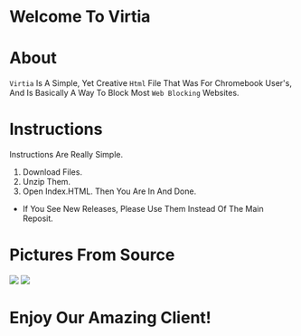 # Welcome To Virtia


# About
`Virtia` Is A Simple, Yet Creative `Html` File That Was For Chromebook User's, And Is 
Basically A Way To Block Most `Web Blocking` Websites.

# Instructions
Instructions Are Really Simple.
1. Download Files.
2. Unzip Them.
3. Open Index.HTML.
Then You Are In And Done.
* If You See New Releases, Please Use Them Instead Of The Main Reposit.

# Pictures From Source
![](https://cdn.discordapp.com/attachments/779964208019537960/806712159446368266/unknown.png)
![](https://cdn.discordapp.com/attachments/779964208019537960/806712245916663818/unknown.png)

# Enjoy Our Amazing Client!
